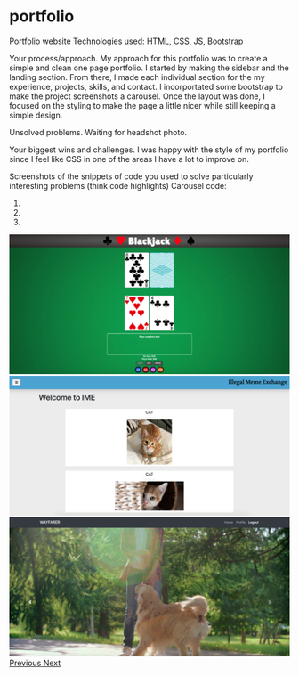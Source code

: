 # portfolio
Portfolio website
Technologies used:
HTML, CSS, JS, Bootstrap

Your process/approach.
My approach for this portfolio was to create a simple and clean one page portfolio. I started by making the sidebar and the landing section. From there, I made each individual section for the my experience, projects, skills, and contact. I incorportated some bootstrap to make the project screenshots a carousel. Once the layout was done, I focused on the styling to make the page a little nicer while still keeping a simple design. 

Unsolved problems.
Waiting for headshot photo. 

Your biggest wins and challenges.
I was happy with the style of my portfolio since I feel like CSS in one of the areas I have a lot to improve on. 

Screenshots of the snippets of code you used to solve particularly interesting problems (think code highlights)
Carousel code: 
<div id="carouselExampleIndicators" class="carousel slide" data-ride="carousel">
    <ol class="carousel-indicators">
        <li data-target="#carouselExampleIndicators" data-slide-to="0" class="active"></li>
        <li data-target="#carouselExampleIndicators" data-slide-to="1"></li>
        <li data-target="#carouselExampleIndicators" data-slide-to="2"></li>
    </ol>
    <div class="carousel-inner">
        <div class="carousel-item active">
            <a href="https://pages.git.generalassemb.ly/jbui/blackjack-project-zero/">
                <img class="d-block w-100" src="project_screenshots/Blackjack.png" alt="Blackjack">
            </a>
        </div>
        <div class="carousel-item">
            <a href="https://illegalmemeexchange.herokuapp.com/">
                <img class="d-block w-100" src="project_screenshots/Illegal_meme_exchange.png" alt="Illegal Meme Exchange">
            </a>
        </div>
        <div class="carousel-item">
            <a href="https://wayfarer-damnbros.herokuapp.com/">
                <img class="d-block w-100" src="project_screenshots/Wayfarer.png" alt="Wayfarer">
            </a>
        </div>
    </div>
    <a class="carousel-control-prev" href="#carouselExampleIndicators" role="button" data-slide="prev">
        <span class="carousel-control-prev-icon" aria-hidden="true"></span>
        <span class="sr-only">Previous</span>
    </a>
    <a class="carousel-control-next" href="#carouselExampleIndicators" role="button" data-slide="next">
        <span class="carousel-control-next-icon" aria-hidden="true"></span>
        <span class="sr-only">Next</span>
    </a>
</div>
